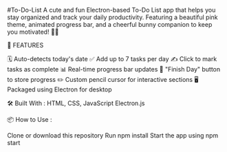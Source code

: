 #To-Do-List
A cute and fun Electron-based To-Do List app that helps you stay organized and track your daily productivity. Featuring a beautiful pink theme, animated progress bar, and a cheerful bunny companion to keep you motivated! 🐰✨

🚀 FEATURES

🗓️ Auto-detects today's date ✅ Add up to 7 tasks per day ✍️ Click to mark tasks as complete 📊 Real-time progress bar updates 🎯 "Finish Day" button to store progress ✏️ Custom pencil cursor for interactive sections 🖥️ Packaged using Electron for desktop

🛠️ Built With : HTML, CSS, JavaScript Electron.js

📦 How to Use :

Clone or download this repository
Run npm install
Start the app using npm start
